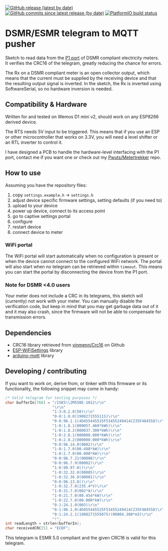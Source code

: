 [![GitHub release (latest by date)](https://img.shields.io/github/v/release/Pwutseltronics/Metertrekker2MQTT)](https://github.com/Pwutseltronics/Metertrekker2MQTT/releases)
[![GitHub commits since latest release (by date)](https://img.shields.io/github/commits-since/Pwutseltronics/Metertrekker2MQTT/latest)](https://github.com/Pwutseltronics/Metertrekker2MQTT/commits)
[![PlatformIO build status](https://img.shields.io/github/workflow/status/Pwutseltronics/Metertrekker2MQTT/PlatformIO%20build)](https://github.com/Pwutseltronics/Metertrekker2MQTT/actions?query=workflow%3A%22PlatformIO+build%22)

DSMR/ESMR telegram to MQTT pusher
=================================

Sketch to read data from the [P1 port] of DSMR compliant electricity meters.
It verifies the CRC16 of the telegram, greatly reducing the chance for errors.

The Rx on a DSMR compliant meter is an open collector output, which means that
the current must be supplied by the receiving device and that the resulting
output signal is inverted. In the sketch, the Rx is inverted using SoftwareSerial,
so no hardware inversion is needed.

[P1 port]: https://www.netbeheernederland.nl/_upload/Files/Slimme_meter_15_a727fce1f1.pdf

## Compatibility & Hardware

Written for and tested on Wemos D1 mini v2, should work on any ESP8266 derived device.

The RTS needs 5V input to be triggered. This means that if you use an ESP or other
microcontroller that works on 3.3V, you will need a level shifter or an RTL inverter
to control it.

I have designed a PCB to handle the hardware-level interfacing with the P1 port,
contact me if you want one or check out my [Pwuts/Metertrekker] repo.

[Pwuts/Metertrekker]: https://gitlab.com/Pwuts/Metertrekker

## How to use

Assuming you have the repository files:
1. copy `settings.example.h` -> `settings.h`
2. adjust device specific firmware settings, setting defaults (if you need to)
3. upload to your device
4. power up device, connect to its access point
5. go to captive settings portal
6. configure
7. restart device
8. connect device to meter

### WiFi portal
The WiFi portal will start automatically when no configuration is present or
when the device cannot connect to the configured WiFi network. The portal will
also start when no telegram can be retrieved within `timeout`. This means you
can start the portal by disconnecting the device from the P1 port.

### Note for DSMR <4.0 users
Your meter does not include a CRC in its telegrams, this sketch will (currently)
not work with your meter. You can manually disable the verification code, but
keep in mind that you may get garbage data out of it and it may also crash,
since the firmware will not be able to compensate for transmission errors.

## Dependencies

* CRC16 library retrieved from [vinmenn/Crc16] on Github
* [ESP-WiFiSettings] library
* [arduino-mqtt] library

[vinmenn/Crc16]: https://github.com/vinmenn/Crc16
[ESP-WiFiSettings]: https://platformio.org/lib/show/7251/ESP-WiFiSettings
[arduino-mqtt]: https://github.com/256dpi/arduino-mqtt

## Developing / contributing

If you want to work on, derive from, or tinker with this firmware or its functionality,
the following snippet may come in handy:
```C++
/* Valid telegram for testing purposes */
char bufferIn[768] = "/ISK5\\2M550E-1012\r\n"
                     "\r\n"
                     "1-3:0.2.8(50)\r\n"
                     "0-0:1.0.0(190827155511S)\r\n"
                     "0-0:96.1.1(4D455445525F53455249414C235F484558)\r\n"
                     "1-0:1.8.1(000057.460*kWh)\r\n"
                     "1-0:1.8.2(000037.300*kWh)\r\n"
                     "1-0:2.8.1(000000.000*kWh)\r\n"
                     "1-0:2.8.2(000000.000*kWh)\r\n"
                     "0-0:96.14.0(0002)\r\n"
                     "1-0:1.7.0(00.498*kW)\r\n"
                     "1-0:2.7.0(00.000*kW)\r\n"
                     "0-0:96.7.21(00008)\r\n"
                     "0-0:96.7.9(00002)\r\n"
                     "1-0:99.97.0()\r\n"
                     "1-0:32.32.0(00005)\r\n"
                     "1-0:32.36.0(00001)\r\n"
                     "0-0:96.13.0()\r\n"
                     "1-0:32.7.0(235.4*V)\r\n"
                     "1-0:31.7.0(002*A)\r\n"
                     "1-0:21.7.0(00.454*kW)\r\n"
                     "1-0:22.7.0(00.000*kW)\r\n"
                     "0-1:24.1.0(003)\r\n"
                     "0-1:96.1.0(4D455445525F53455249414C235F484558)\r\n"
                     "0-1:24.2.1(190827155507S)(00004.380*m3)\r\n"
                     "!";
int readLength = strlen(bufferIn);
char receivedCRC[5] = "ECDF";
```
This telegram is ESMR 5.0 compliant and the given CRC16 is valid for this telegram.
